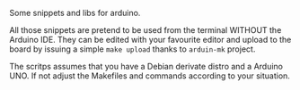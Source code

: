 Some snippets and libs for arduino.

All those snippets are pretend to be used from the terminal WITHOUT the
Arduino IDE. They can be edited with your favourite editor and upload to
the board by issuing a simple `make upload` thanks to `arduin-mk` project.

The scritps assumes that you have a Debian derivate distro and a Arduino UNO.
If not adjust the Makefiles and commands according to your situation.
